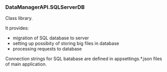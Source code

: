 ﻿### DataManagerAPI.SQLServerDB

Class library.

It provides:
- migration of SQL database to server
- setting up possibity of storing big files in database
- processing requests to database

Connection strings for SQL batabase are defined in appsettings.*.json files of main application.
